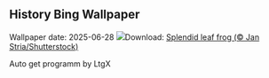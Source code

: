 ## History Bing Wallpaper
Wallpaper date: 2025-06-28
![](https://www.bing.com/th?id=OHR.SplendidFrog_EN-US9346105347_UHD.jpg&w=1000)Download: [Splendid leaf frog (© Jan Stria/Shutterstock)](https://www.bing.com/th?id=OHR.SplendidFrog_EN-US9346105347_UHD.jpg)

Auto get programm by LtgX
